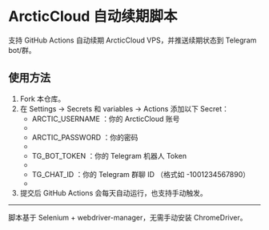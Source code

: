 # ArcticCloud 自动续期脚本

支持 GitHub Actions 自动续期 ArcticCloud VPS，并推送续期状态到 Telegram bot/群。

## 使用方法

1. Fork 本仓库。
2. 在 Settings -> Secrets 和 variables -> Actions 添加以下 Secret：
   - ARCTIC_USERNAME ：你的 ArcticCloud 账号
   - 
   - ARCTIC_PASSWORD ：你的密码
   - 
   - TG_BOT_TOKEN ：你的 Telegram 机器人 Token
   - 
   - TG_CHAT_ID ：你的 Telegram 群聊 ID （格式如 -1001234567890）
   - 
3. 提交后 GitHub Actions 会每天自动运行，也支持手动触发。

---

脚本基于 Selenium + webdriver-manager，无需手动安装 ChromeDriver。
